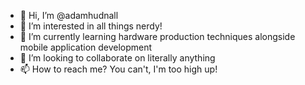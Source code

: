 - 👋 Hi, I’m @adamhudnall
- 👀 I’m interested in all things nerdy!
- 🌱 I’m currently learning hardware production techniques alongside mobile application development
- 💞️ I’m looking to collaborate on literally anything
- 📫 How to reach me? You can't, I'm too high up!

<!---
adamhudnall/adamhudnall is a ✨ special ✨ repository because its `README.md` (this file) appears on your GitHub profile.
You can click the Preview link to take a look at your changes.
--->
